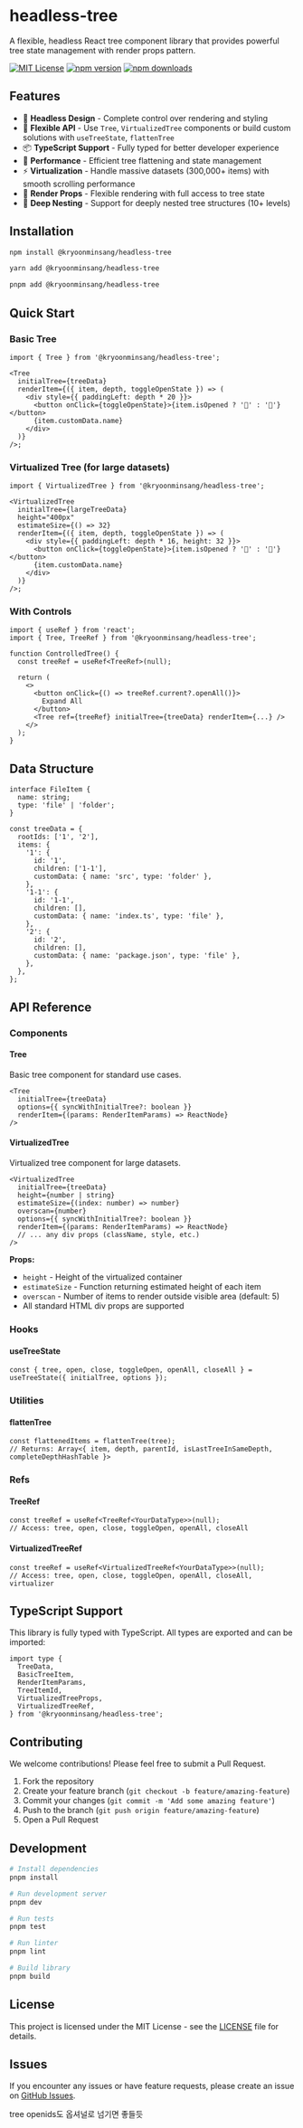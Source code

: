 # headless-tree

A flexible, headless React tree component library that provides powerful tree state management with render props pattern.

[![MIT License](https://img.shields.io/badge/License-MIT-green.svg)](https://choosealicense.com/licenses/mit/)
[![npm version](https://img.shields.io/npm/v/@kryoonminsang/headless-tree.svg)](https://www.npmjs.com/package/@kryoonminsang/headless-tree)
[![npm downloads](https://img.shields.io/npm/dm/@kryoonminsang/headless-tree.svg)](https://www.npmjs.com/package/@kryoonminsang/headless-tree)

## Features

- 🎯 **Headless Design** - Complete control over rendering and styling
- 🔧 **Flexible API** - Use `Tree`, `VirtualizedTree` components or build custom solutions with `useTreeState`, `flattenTree`
- 📦 **TypeScript Support** - Fully typed for better developer experience
- 🚀 **Performance** - Efficient tree flattening and state management
- ⚡ **Virtualization** - Handle massive datasets (300,000+ items) with smooth scrolling performance
- 🎨 **Render Props** - Flexible rendering with full access to tree state
- 🌳 **Deep Nesting** - Support for deeply nested tree structures (10+ levels)

## Installation

```bash
npm install @kryoonminsang/headless-tree
```

```bash
yarn add @kryoonminsang/headless-tree
```

```bash
pnpm add @kryoonminsang/headless-tree
```

## Quick Start

### Basic Tree

```tsx
import { Tree } from '@kryoonminsang/headless-tree';

<Tree
  initialTree={treeData}
  renderItem={({ item, depth, toggleOpenState }) => (
    <div style={{ paddingLeft: depth * 20 }}>
      <button onClick={toggleOpenState}>{item.isOpened ? '📂' : '📁'}</button>
      {item.customData.name}
    </div>
  )}
/>;
```

### Virtualized Tree (for large datasets)

```tsx
import { VirtualizedTree } from '@kryoonminsang/headless-tree';

<VirtualizedTree
  initialTree={largeTreeData}
  height="400px"
  estimateSize={() => 32}
  renderItem={({ item, depth, toggleOpenState }) => (
    <div style={{ paddingLeft: depth * 16, height: 32 }}>
      <button onClick={toggleOpenState}>{item.isOpened ? '📂' : '📁'}</button>
      {item.customData.name}
    </div>
  )}
/>;
```

### With Controls

```tsx
import { useRef } from 'react';
import { Tree, TreeRef } from '@kryoonminsang/headless-tree';

function ControlledTree() {
  const treeRef = useRef<TreeRef>(null);

  return (
    <>
      <button onClick={() => treeRef.current?.openAll()}>
        Expand All
      </button>
      <Tree ref={treeRef} initialTree={treeData} renderItem={...} />
    </>
  );
}
```

## Data Structure

```tsx
interface FileItem {
  name: string;
  type: 'file' | 'folder';
}

const treeData = {
  rootIds: ['1', '2'],
  items: {
    '1': {
      id: '1',
      children: ['1-1'],
      customData: { name: 'src', type: 'folder' },
    },
    '1-1': {
      id: '1-1',
      children: [],
      customData: { name: 'index.ts', type: 'file' },
    },
    '2': {
      id: '2',
      children: [],
      customData: { name: 'package.json', type: 'file' },
    },
  },
};
```

## API Reference

### Components

#### Tree

Basic tree component for standard use cases.

```tsx
<Tree
  initialTree={treeData}
  options={{ syncWithInitialTree?: boolean }}
  renderItem={(params: RenderItemParams) => ReactNode}
/>
```

#### VirtualizedTree

Virtualized tree component for large datasets.

```tsx
<VirtualizedTree
  initialTree={treeData}
  height={number | string}
  estimateSize={(index: number) => number}
  overscan={number}
  options={{ syncWithInitialTree?: boolean }}
  renderItem={(params: RenderItemParams) => ReactNode}
  // ... any div props (className, style, etc.)
/>
```

**Props:**

- `height` - Height of the virtualized container
- `estimateSize` - Function returning estimated height of each item
- `overscan` - Number of items to render outside visible area (default: 5)
- All standard HTML div props are supported

### Hooks

#### useTreeState

```tsx
const { tree, open, close, toggleOpen, openAll, closeAll } = useTreeState({ initialTree, options });
```

### Utilities

#### flattenTree

```tsx
const flattenedItems = flattenTree(tree);
// Returns: Array<{ item, depth, parentId, isLastTreeInSameDepth, completeDepthHashTable }>
```

### Refs

#### TreeRef

```tsx
const treeRef = useRef<TreeRef<YourDataType>>(null);
// Access: tree, open, close, toggleOpen, openAll, closeAll
```

#### VirtualizedTreeRef

```tsx
const treeRef = useRef<VirtualizedTreeRef<YourDataType>>(null);
// Access: tree, open, close, toggleOpen, openAll, closeAll, virtualizer
```

## TypeScript Support

This library is fully typed with TypeScript. All types are exported and can be imported:

```tsx
import type {
  TreeData,
  BasicTreeItem,
  RenderItemParams,
  TreeItemId,
  VirtualizedTreeProps,
  VirtualizedTreeRef,
} from '@kryoonminsang/headless-tree';
```

## Contributing

We welcome contributions! Please feel free to submit a Pull Request.

1. Fork the repository
2. Create your feature branch (`git checkout -b feature/amazing-feature`)
3. Commit your changes (`git commit -m 'Add some amazing feature'`)
4. Push to the branch (`git push origin feature/amazing-feature`)
5. Open a Pull Request

## Development

```bash
# Install dependencies
pnpm install

# Run development server
pnpm dev

# Run tests
pnpm test

# Run linter
pnpm lint

# Build library
pnpm build
```

## License

This project is licensed under the MIT License - see the [LICENSE](LICENSE) file for details.

## Issues

If you encounter any issues or have feature requests, please create an issue on [GitHub Issues](https://github.com/yoonminsang/headless-tree/issues).

tree openids도 옵셔널로 넘기면 좋들듯
